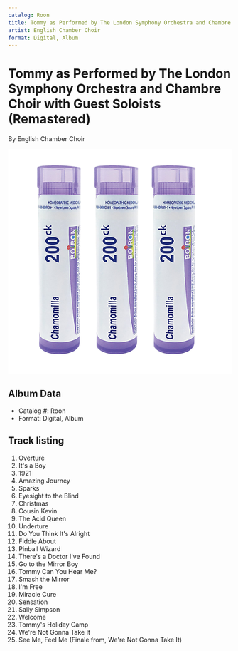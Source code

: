 ```yaml
---
catalog: Roon
title: Tommy as Performed by The London Symphony Orchestra and Chambre Choir with Guest Soloists (Remastered)
artist: English Chamber Choir
format: Digital, Album
---
```


# Tommy as Performed by The London Symphony Orchestra and Chambre Choir with Guest Soloists (Remastered)

By English Chamber Choir

![](../../assets/albumcovers/English_Chamber_Choir-Tommy_as_Performed_by_The_London_Symphony_Orchestra_and_Chambre_Choir_with_Guest_Soloists_Remastered.png)

## Album Data

- Catalog #: Roon
- Format: Digital, Album


## Track listing


1. Overture
2. It's a Boy
3. 1921
4. Amazing Journey
5. Sparks
6. Eyesight to the Blind
7. Christmas
8. Cousin Kevin
9. The Acid Queen
10. Underture
11. Do You Think It's Alright
12. Fiddle About
13. Pinball Wizard
14. There's a Doctor I've Found
15. Go to the Mirror Boy
16. Tommy Can You Hear Me?
17. Smash the Mirror
18. I'm Free
19. Miracle Cure
20. Sensation
21. Sally Simpson
22. Welcome
23. Tommy's Holiday Camp
24. We're Not Gonna Take It
25. See Me, Feel Me (Finale from, We're Not Gonna Take It)

